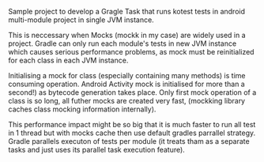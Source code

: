Sample project to develop a Gragle Task that runs kotest tests in android multi-module project in single JVM instance.

This is neccessary when Mocks (mockk in my case) are widely used in a project. 
Gradle can only run each module's tests in new JVM instance which causes serious performance problems, as mock must be reinitialized for each class in each JVM instance. 

Initialising a mock for class (especially containing many methods) is time consuming operation.
Android Activity mock is initialised for more than a second!) as bytecode generation takes place.
Only first mock operation of a class is so long, all futher mocks are created very fast, (mockking library caches class mocking information internally).

This performance impact might be so big that it is much faster to run all test in 1 thread but with mocks cache then use default gradles parrallel strategy. 
Gradle parallels executon of tests per module (it treats tham as a separate tasks and just uses its parallel task execution feature).
